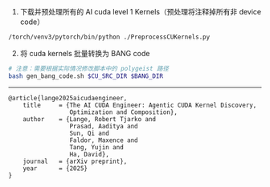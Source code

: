 1. 下载并预处理所有的 AI cuda level 1 Kernels（预处理将注释掉所有非 device code）

```bash
/torch/venv3/pytorch/bin/python ./PreprocessCUKernels.py
```

2. 将 cuda kernels 批量转换为 BANG code

```bash
# 注意：需要根据实际情况修改脚本中的 polygeist 路径
bash gen_bang_code.sh $CU_SRC_DIR $BANG_DIR
```

---

```
@article{lange2025aicudaengineer,
    title     = {The AI CUDA Engineer: Agentic CUDA Kernel Discovery,
                 Optimization and Composition},
    author    = {Lange, Robert Tjarko and
                 Prasad, Aaditya and 
                 Sun, Qi and
                 Faldor, Maxence and
                 Tang, Yujin and
                 Ha, David},
    journal   = {arXiv preprint},
    year      = {2025}
}
```